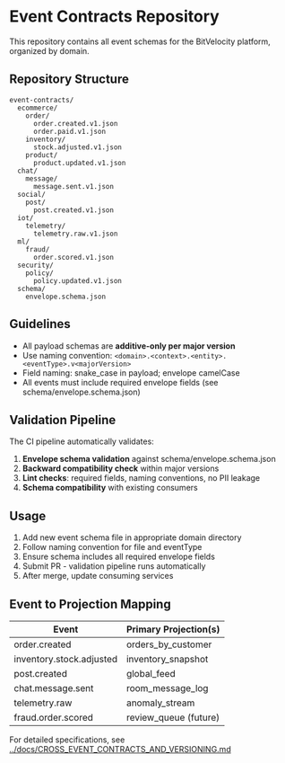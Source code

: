 # Event Contracts Repository

This repository contains all event schemas for the BitVelocity platform, organized by domain.

## Repository Structure
```
event-contracts/
  ecommerce/
    order/
      order.created.v1.json
      order.paid.v1.json
    inventory/
      stock.adjusted.v1.json
    product/
      product.updated.v1.json
  chat/
    message/
      message.sent.v1.json
  social/
    post/
      post.created.v1.json
  iot/
    telemetry/
      telemetry.raw.v1.json
  ml/
    fraud/
      order.scored.v1.json
  security/
    policy/
      policy.updated.v1.json
  schema/
    envelope.schema.json
```

## Guidelines
- All payload schemas are **additive-only per major version**
- Use naming convention: `<domain>.<context>.<entity>.<eventType>.v<majorVersion>`
- Field naming: snake_case in payload; envelope camelCase
- All events must include required envelope fields (see schema/envelope.schema.json)

## Validation Pipeline
The CI pipeline automatically validates:
1. **Envelope schema validation** against schema/envelope.schema.json
2. **Backward compatibility check** within major versions
3. **Lint checks**: required fields, naming conventions, no PII leakage
4. **Schema compatibility** with existing consumers

## Usage
1. Add new event schema file in appropriate domain directory
2. Follow naming convention for file and eventType
3. Ensure schema includes all required envelope fields
4. Submit PR - validation pipeline runs automatically
5. After merge, update consuming services

## Event to Projection Mapping
| Event | Primary Projection(s) |
|-------|-----------------------|
| order.created | orders_by_customer |
| inventory.stock.adjusted | inventory_snapshot |
| post.created | global_feed |
| chat.message.sent | room_message_log |
| telemetry.raw | anomaly_stream |
| fraud.order.scored | review_queue (future) |

For detailed specifications, see [../docs/CROSS_EVENT_CONTRACTS_AND_VERSIONING.md](../docs/CROSS_EVENT_CONTRACTS_AND_VERSIONING.md)